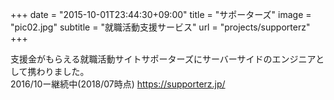 +++
date = "2015-10-01T23:44:30+09:00"
title = "サポーターズ"
image = "pic02.jpg"
subtitle = "就職活動支援サービス"
url = "projects/supporterz"
+++

支援金がもらえる就職活動サイトサポーターズにサーバーサイドのエンジニアとして携わりました。  
2016/10ー継続中(2018/07時点)
https://supporterz.jp/  
